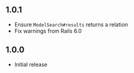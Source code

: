 ## 1.0.1

* Ensure `ModelSearch#results` returns a relation
* Fix warnings from Rails 6.0


## 1.0.0

* Initial release
